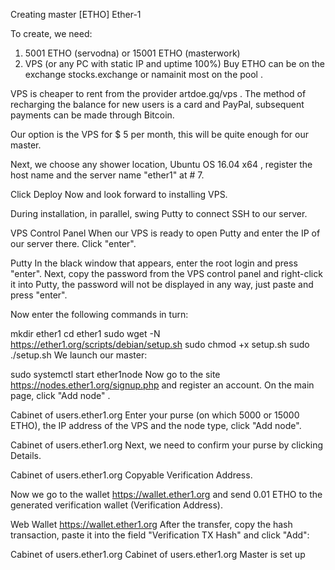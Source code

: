 Creating master [ETHO] Ether-1

To create, we need:

1) 5001 ETHO (servodna) or 15001 ETHO (masterwork)
2) VPS (or any PC with static IP and uptime 100%)
Buy ETHO can be on the exchange stocks.exchange or namainit most on the pool .

VPS is cheaper to rent from the provider artdoe.gq/vps . The method of recharging the balance for new users is a card and PayPal, subsequent payments can be made through Bitcoin.

Our option is the VPS for $ 5 per month, this will be quite enough for our master.

Next, we choose any shower location, Ubuntu OS 16.04 x64 , register the host name and the server name "ether1" at # 7.

Click Deploy Now and look forward to installing VPS.

During installation, in parallel, swing Putty to connect SSH to our server.

VPS Control Panel
When our VPS is ready to open Putty and enter the IP of our server there. Click "enter".

Putty
In the black window that appears, enter the root login and press "enter". Next, copy the password from the VPS control panel and right-click it into Putty, the password will not be displayed in any way, just paste and press "enter".

Now enter the following commands in turn:

mkdir ether1
cd ether1
sudo wget -N https://ether1.org/scripts/debian/setup.sh
sudo chmod +x setup.sh
sudo ./setup.sh
We launch our master:

sudo systemctl start ether1node
Now go to the site https://nodes.ether1.org/signup.php and register an account. On the main page, click "Add node" .

Cabinet of users.ether1.org
Enter your purse (on which 5000 or 15000 ETHO), the IP address of the VPS and the node type, click "Add node".

Cabinet of users.ether1.org
Next, we need to confirm your purse by clicking Details.

Cabinet of users.ether1.org
Copyable Verification Address.

Now we go to the wallet https://wallet.ether1.org and send 0.01 ETHO to the generated verification wallet (Verification Address).

Web Wallet https://wallet.ether1.org
After the transfer, copy the hash transaction, paste it into the field "Verification TX Hash" and click "Add":

Cabinet of users.ether1.org
Cabinet of users.ether1.org
Master is set up
